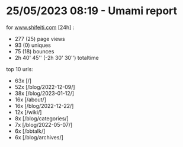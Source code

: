 # 25/05/2023 08:19 - Umami report
for www.shifeiti.com [24h] :

 - 277 (25) page views
 - 93 (0) uniques
 - 75 (18) bounces
 - 2h 40' 45'' (-2h 30' 30'') totaltime


top 10 urls:
 - 63x [/]
 - 52x [/blog/2022-12-09/]
 - 38x [/blog/2023-01-12/]
 - 16x [/about/]
 - 16x [/blog/2022-12-22/]
 - 12x [/wiki/]
 - 8x [/blog/categories/]
 - 7x [/blog/2022-05-07/]
 - 6x [/bbtalk/]
 - 6x [/blog/archives/]


